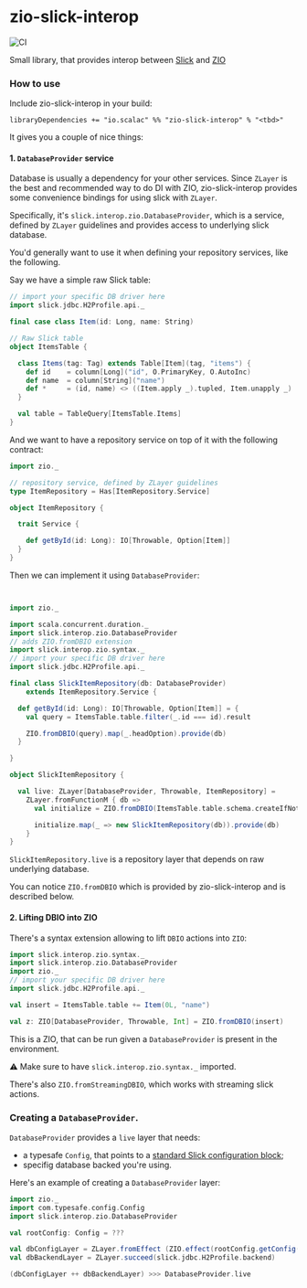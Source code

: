 # zio-slick-interop

![CI](https://github.com/ScalaConsultants/zio-slick-interop/workflows/Scala%20CI/badge.svg)

Small library, that provides interop between [Slick](http://scala-slick.org/) and [ZIO](https://zio.dev/)

### How to use

Include zio-slick-interop in your build:

```
libraryDependencies += "io.scalac" %% "zio-slick-interop" % "<tbd>"
```

It gives you a couple of nice things:

#### 1. `DatabaseProvider` service

Database is usually a dependency for your other services. Since `ZLayer` is the best and recommended way to do DI with ZIO, 
zio-slick-interop provides some convenience bindings for using slick with `ZLayer`.

Specifically, it's `slick.interop.zio.DatabaseProvider`, which is a service, defined by `ZLayer` guidelines and provides access to underlying slick database.

You'd generally want to use it when defining your repository services, like the following.

Say we have a simple raw Slick table:
```scala
// import your specific DB driver here
import slick.jdbc.H2Profile.api._

final case class Item(id: Long, name: String)

// Raw Slick table
object ItemsTable {

  class Items(tag: Tag) extends Table[Item](tag, "items") {
    def id    = column[Long]("id", O.PrimaryKey, O.AutoInc)
    def name  = column[String]("name")
    def *     = (id, name) <> ((Item.apply _).tupled, Item.unapply _)
  }

  val table = TableQuery[ItemsTable.Items]
}
```

And we want to have a repository service on top of it with the following contract:

```scala
import zio._

// repository service, defined by ZLayer guidelines
type ItemRepository = Has[ItemRepository.Service]

object ItemRepository {

  trait Service {

    def getById(id: Long): IO[Throwable, Option[Item]]
  }
}
```

Then we can implement it using `DatabaseProvider`:

```scala


import zio._

import scala.concurrent.duration._
import slick.interop.zio.DatabaseProvider
// adds ZIO.fromDBIO extension
import slick.interop.zio.syntax._
// import your specific DB driver here
import slick.jdbc.H2Profile.api._

final class SlickItemRepository(db: DatabaseProvider)
    extends ItemRepository.Service {

  def getById(id: Long): IO[Throwable, Option[Item]] = {
    val query = ItemsTable.table.filter(_.id === id).result

    ZIO.fromDBIO(query).map(_.headOption).provide(db)
  }

}

object SlickItemRepository {

  val live: ZLayer[DatabaseProvider, Throwable, ItemRepository] =
    ZLayer.fromFunctionM { db =>
      val initialize = ZIO.fromDBIO(ItemsTable.table.schema.createIfNotExists)

      initialize.map(_ => new SlickItemRepository(db)).provide(db)
    }
}
```
`SlickItemRepository.live` is a repository layer that depends on raw underlying database.

You can notice `ZIO.fromDBIO` which is provided by zio-slick-interop and is described below.

#### 2. Lifting DBIO into ZIO

There's a syntax extension allowing to lift `DBIO` actions into `ZIO`:

```scala
import slick.interop.zio.syntax._
import slick.interop.zio.DatabaseProvider
import zio._
// import your specific DB driver here
import slick.jdbc.H2Profile.api._

val insert = ItemsTable.table += Item(0L, "name")

val z: ZIO[DatabaseProvider, Throwable, Int] = ZIO.fromDBIO(insert)
```
This is a ZIO, that can be run given a `DatabaseProvider` is present in the environment.

⚠️ Make sure to have `slick.interop.zio.syntax._` imported.

There's also `ZIO.fromStreamingDBIO`, which works with streaming slick actions.

### Creating a `DatabaseProvider`.

`DatabaseProvider` provides a `live` layer that needs:

* a typesafe `Config`, that points to a [standard Slick configuration block](https://scala-slick.org/doc/3.3.2/api/index.html#slick.jdbc.JdbcBackend$DatabaseFactoryDef@forConfig(String,Config,Driver,ClassLoader):Database);
* specifig database backed you're using.

Here's an example of creating a `DatabaseProvider` layer:

```scala
import zio._
import com.typesafe.config.Config
import slick.interop.zio.DatabaseProvider

val rootConfig: Config = ???

val dbConfigLayer = ZLayer.fromEffect (ZIO.effect(rootConfig.getConfig("db")))
val dbBackendLayer = ZLayer.succeed(slick.jdbc.H2Profile.backend)

(dbConfigLayer ++ dbBackendLayer) >>> DatabaseProvider.live
```
